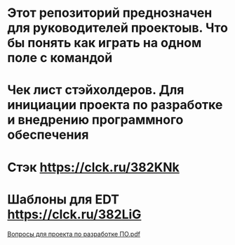 # Этот репозиторий преднозначен для руководителей проектоыв. Что бы понять как играть на одном поле с командой
# Чек лист стэйхолдеров. Для инициации проекта по разработке и внедрению программного обеспечения
# Стэк https://clck.ru/382KNk
# Шаблоны для EDT https://clck.ru/382LiG
[Вопросы для проекта по разработке ПО.pdf](https://github.com/antonkuklin006/1C_Task_tracker/files/13950887/default.pdf)

